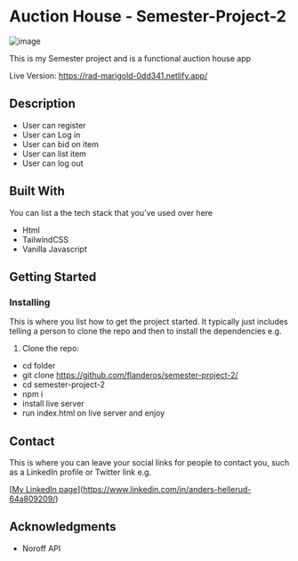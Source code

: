 # Auction House - Semester-Project-2 

![image](https://github.com/user-attachments/assets/6f608c80-d9ac-4e93-be61-e43a1b44c3ff)



This is my Semester project and is a functional auction house app

Live Version: https://rad-marigold-0dd341.netlify.app/

## Description

- User can register
- User can Log in
- User can bid on item
- User can list item
- User can log out

## Built With

You can list a the tech stack that you've used over here

- Html
- TailwindCSS
- Vanilla Javascript

## Getting Started

### Installing

This is where you list how to get the project started. It typically just includes telling a person to clone the repo and then to install the dependencies e.g.

1. Clone the repo:

- cd folder
- git clone https://github.com/flanderos/semester-project-2/
- cd semester-project-2
- npm i
- install live server
- run index.html on live server and enjoy

## Contact

This is where you can leave your social links for people to contact you, such as a LinkedIn profile or Twitter link e.g.

[[My LinkedIn page](www.linkedin.com)](https://www.linkedin.com/in/anders-hellerud-64a809209/)


## Acknowledgments

- Noroff API
